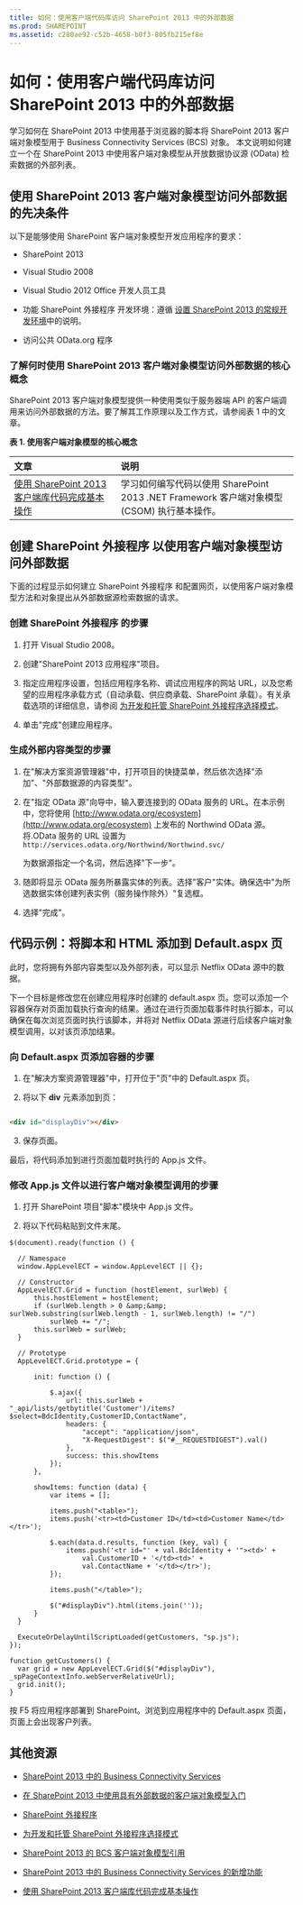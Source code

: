 ```yaml
---
title: 如何：使用客户端代码库访问 SharePoint 2013 中的外部数据
ms.prod: SHAREPOINT
ms.assetid: c280ae92-c52b-4658-b0f3-805fb215ef8e
---
```



# 如何：使用客户端代码库访问 SharePoint 2013 中的外部数据
学习如何在 SharePoint 2013 中使用基于浏览器的脚本将 SharePoint 2013 客户端对象模型用于 Business Connectivity Services (BCS) 对象。
本文说明如何建立一个在 SharePoint 2013 中使用客户端对象模型从开放数据协议源 (OData) 检索数据的外部列表。
  
    
    


## 使用 SharePoint 2013 客户端对象模型访问外部数据的先决条件
<a name="bkmk_Prerequisites"> </a>

以下是能够使用 SharePoint 客户端对象模型开发应用程序的要求：
  
    
    

- SharePoint 2013
    
  
- Visual Studio 2008
    
  
- Visual Studio 2012 Office 开发人员工具
    
  
- 功能 SharePoint 外接程序 开发环境：遵循 [设置 SharePoint 2013 的常规开发环境](set-up-a-general-development-environment-for-sharepoint-2013.md)中的说明。
    
  
- 访问公共 OData.org 程序
    
  

### 了解何时使用 SharePoint 2013 客户端对象模型访问外部数据的核心概念

SharePoint 2013 客户端对象模型提供一种使用类似于服务器端 API 的客户端调用来访问外部数据的方法。要了解其工作原理以及工作方式，请参阅表 1 中的文章。
  
    
    

**表 1. 使用客户端对象模型的核心概念**


|**文章**|**说明**|
|:-----|:-----|
| [使用 SharePoint 2013 客户端库代码完成基本操作](http://msdn.microsoft.com/library/5a69c9e3-73bf-4ed5-bc19-182056bdb394%28Office.15%29.aspx) <br/> |学习如何编写代码以使用 SharePoint 2013 .NET Framework 客户端对象模型 (CSOM) 执行基本操作。  <br/> |
   

## 创建 SharePoint 外接程序 以使用客户端对象模型访问外部数据
<a name="bkmk_CreateApp"> </a>

下面的过程显示如何建立 SharePoint 外接程序 和配置网页，以使用客户端对象模型方法和对象提出从外部数据源检索数据的请求。
  
    
    

### 创建 SharePoint 外接程序 的步骤


1. 打开 Visual Studio 2008。
    
  
2. 创建"SharePoint 2013 应用程序"项目。
    
  
3. 指定应用程序设置，包括应用程序名称、调试应用程序的网站 URL，以及您希望的应用程序承载方式（自动承载、供应商承载、SharePoint 承载）。有关承载选项的详细信息，请参阅  [为开发和托管 SharePoint 外接程序选择模式](http://msdn.microsoft.com/library/05ce5435-0a03-4ddc-976b-c33b08d03457%28Office.15%29.aspx)。
    
  
4. 单击"完成"创建应用程序。
    
  

### 生成外部内容类型的步骤


1. 在"解决方案资源管理器"中，打开项目的快捷菜单，然后依次选择"添加"、"外部数据源的内容类型"。
    
  
2. 在"指定 OData 源"向导中，输入要连接到的 OData 服务的 URL。在本示例中，您将使用  [http://www.odata.org/ecosystem](http://www.odata.org/ecosystem) 上发布的 Northwind OData 源。将.OData 服务的 URL 设置为 `http://services.odata.org/Northwind/Northwind.svc/`
    
    为数据源指定一个名词，然后选择"下一步"。
    
  
3. 随即将显示 OData 服务所暴露实体的列表。选择"客户"实体。确保选中"为所选数据实体创建列表实例（服务操作除外）"复选框。
    
  
4. 选择"完成"。
    
  

## 代码示例：将脚本和 HTML 添加到 Default.aspx 页
<a name="bkmk_AddUIelements"> </a>

此时，您将拥有外部内容类型以及外部列表，可以显示 Netflix OData 源中的数据。 
  
    
    
下一个目标是修改您在创建应用程序时创建的 default.aspx 页。您可以添加一个容器保存对页面加载执行查询的结果。通过在进行页面加载事件时执行脚本，可以确保在每次浏览页面时执行该脚本，并将对 Netflix OData 源进行后续客户端对象模型调用，以对该页添加结果。 
  
    
    

### 向 Default.aspx 页添加容器的步骤


1. 在"解决方案资源管理器"中，打开位于"页"中的 Default.aspx 页。
    
  
2. 将以下 **div** 元素添加到页：
    
  ```HTML
  
<div id="displayDiv"></div>
  ```

3. 保存页面。
    
  
最后，将代码添加到进行页面加载时执行的 App.js 文件。
  
    
    

### 修改 App.js 文件以进行客户端对象模型调用的步骤


1. 打开 SharePoint 项目"脚本"模块中 App.js 文件。
    
  
2. 将以下代码粘贴到文件末尾。
    
  ```
  $(document).ready(function () {

    // Namespace
    window.AppLevelECT = window.AppLevelECT || {};

    // Constructor
    AppLevelECT.Grid = function (hostElement, surlWeb) {
        this.hostElement = hostElement;
        if (surlWeb.length > 0 &amp;&amp; surlWeb.substring(surlWeb.length - 1, surlWeb.length) != "/")
            surlWeb += "/";
        this.surlWeb = surlWeb;
    }

    // Prototype
    AppLevelECT.Grid.prototype = {

        init: function () {

            $.ajax({
                url: this.surlWeb + "_api/lists/getbytitle('Customer')/items?$select=BdcIdentity,CustomerID,ContactName",
                headers: {
                    "accept": "application/json",
                    "X-RequestDigest": $("#__REQUESTDIGEST").val()
                },
                success: this.showItems
            });
        },

        showItems: function (data) {
            var items = [];

            items.push("<table>");
            items.push('<tr><td>Customer ID</td><td>Customer Name</td></tr>');

            $.each(data.d.results, function (key, val) {
                items.push('<tr id="' + val.BdcIdentity + '"><td>' +
                    val.CustomerID + '</td><td>' +
                    val.ContactName + '</td></tr>');
            });

            items.push("</table>");

            $("#displayDiv").html(items.join(''));
        }
    }

    ExecuteOrDelayUntilScriptLoaded(getCustomers, "sp.js");
});

function getCustomers() {
    var grid = new AppLevelECT.Grid($("#displayDiv"), _spPageContextInfo.webServerRelativeUrl);
    grid.init();
}
  ```

按 F5 将应用程序部署到 SharePoint。浏览到应用程序中的 Default.aspx 页面，页面上会出现客户列表。
  
    
    

## 其他资源
<a name="bkmk_Addresources"> </a>


-  [SharePoint 2013 中的 Business Connectivity Services](business-connectivity-services-in-sharepoint-2013.md)
    
  
-  [在 SharePoint 2013 中使用具有外部数据的客户端对象模型入门](get-started-using-the-client-object-model-with-external-data-in-sharepoint-2013.md)
    
  
-  [SharePoint 外接程序](http://msdn.microsoft.com/library/cd1eda9e-8e54-4223-93a9-a6ea0d18df70%28Office.15%29.aspx)
    
  
-  [为开发和托管 SharePoint 外接程序选择模式](http://msdn.microsoft.com/library/05ce5435-0a03-4ddc-976b-c33b08d03457%28Office.15%29.aspx)
    
  
-  [SharePoint 2013 的 BCS 客户端对象模型引用](bcs-client-object-model-reference-for-sharepoint-2013.md)
    
  
-  [SharePoint 2013 中的 Business Connectivity Services 的新增功能](what-s-new-in-business-connectivity-services-in-sharepoint-2013.md)
    
  
-  [使用 SharePoint 2013 客户端库代码完成基本操作](http://msdn.microsoft.com/library/5a69c9e3-73bf-4ed5-bc19-182056bdb394%28Office.15%29.aspx)
    
  

